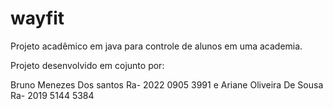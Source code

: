 # wayfit
Projeto acadêmico em java para controle de alunos em  uma academia. 

Projeto desenvolvido em cojunto por:

Bruno Menezes Dos santos Ra- 2022 0905 3991 e
Ariane Oliveira De Sousa Ra- 2019 5144 5384
